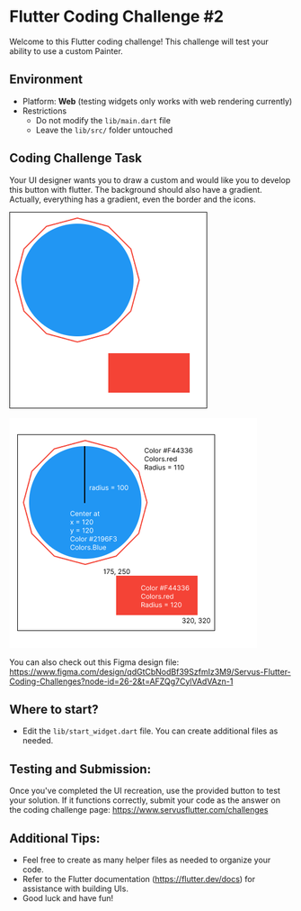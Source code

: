 # Flutter Coding Challenge #2

Welcome to this Flutter coding challenge! This challenge will test your ability to use a custom
Painter.

## Environment

* Platform: **Web** (testing widgets only works with web rendering currently)
* Restrictions
    * Do not modify the `lib/main.dart` file
    * Leave the `lib/src/` folder untouched

## Coding Challenge Task

Your UI designer wants you to draw a custom and would like you to develop this button with flutter.
The
background should also have a gradient. Actually, everything has a gradient, even the border and the
icons.

![Coding Challenge 1](.readme-images/Coding_Challenge_2.png)

![Coding Challenge 1](.readme-images/Coding_Challenge_2_explained.png)

You can also check out this Figma design
file: https://www.figma.com/design/qdGtCbNodBf39SzfmIz3M9/Servus-Flutter-Coding-Challenges?node-id=26-2&t=AFZQg7CylVAdVAzn-1

## Where to start?

* Edit the `lib/start_widget.dart` file. You can create additional files as needed.

## Testing and Submission:

Once you've completed the UI recreation, use the provided button to test your solution. If it
functions correctly, submit your code as the answer on the coding challenge
page:  https://www.servusflutter.com/challenges

## Additional Tips:

* Feel free to create as many helper files as needed to organize your code.
* Refer to the Flutter documentation (https://flutter.dev/docs) for assistance with building UIs.
* Good luck and have fun!

